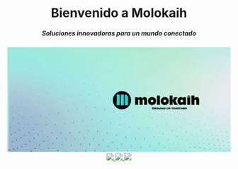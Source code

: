 <div align="center">
<h1 align="center">Bienvenido a Molokaih</h1>
<h5>Soluciones innovadoras para un mundo conectado</h5>  
<img src="https://github.com/Molokaih/Molokaih/blob/main/LinkedIn%20personal%20banner.jpg" />

<a href="https://www.instagram.com/molokaih/" target="_blank">
  <img src="https://img.shields.io/badge/Instagram-222?style=for-the-badge&logo=instagram&logoColor=25d9d8">
</a>

<a href="https://www.molokaih.com/" target="_blank">
  <img src="https://img.shields.io/badge/Nuestra%20Web-222?style=for-the-badge&logo=website&logoColor=25d9d8">
</a>

<a href="https://www.linkedin.com/company/molokaih/" target="_blank">
  <img src="https://img.shields.io/badge/Linkedin-222?style=for-the-badge&logo=linkedin&logoColor=25d9d8">
</a>






</div>
